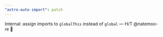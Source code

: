 ```yaml
---
"astro-auto-import": patch
---
```


Internal: assign imports to `globalThis` instead of `global` — H/T @natemoo-re 🙌

